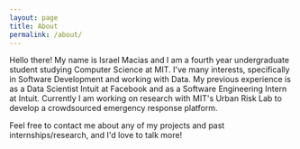 ```yaml
---
layout: page
title: About
permalink: /about/
---
```


Hello there! My name is Israel Macias and I am a fourth year undergraduate student studying Computer Science at MIT. I've many interests,
specifically in Software Development and working with Data. My previous experience is as a Data Scientist Intuit at Facebook and as a Software Engineering Intern at Intuit. Currently I am working on research with MIT's Urban Risk Lab to develop a crowdsourced
emergency response platform.

Feel free to contact me about any of my projects and past internships/research, and I'd love to talk more!
